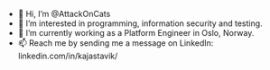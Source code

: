- 👋 Hi, I’m @AttackOnCats
- 👀 I’m interested in programming, information security and testing.
- 💞️ I’m currently working as a Platform Engineer in Oslo, Norway.
- 📫 Reach me by sending me a message on LinkedIn: linkedin.com/in/kajastavik/

<!---
AttackOnCats/AttackOnCats is a ✨ special ✨ repository because its `README.md` (this file) appears on your GitHub profile.
You can click the Preview link to take a look at your changes.
--->
